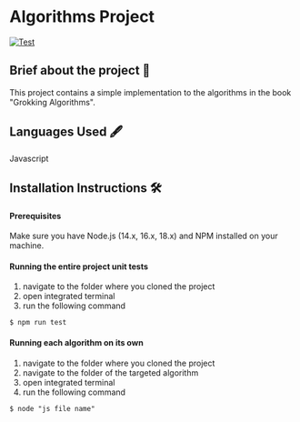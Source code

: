 # Algorithms Project
[![Test](https://github.com/lamiselzobeidy/AlgorithmsProject/actions/workflows/node.js.yml/badge.svg)](https://github.com/lamiselzobeidy/AlgorithmsProject/actions/workflows/node.js.yml)
## Brief about the project 📑
This project contains a simple implementation to the algorithms in the book "Grokking Algorithms".
## Languages Used 🖋
Javascript
## Installation Instructions 🛠
#### Prerequisites
Make sure you have Node.js (14.x, 16.x, 18.x) and NPM installed on your machine.
#### Running the entire project unit tests
1. navigate to the folder where you cloned the project
2. open integrated terminal
3. run the following command 
```
$ npm run test
```
#### Running each algorithm on its own
1. navigate to the folder where you cloned the project
2. navigate to the folder of the targeted algorithm
3. open integrated terminal
4. run the following command
```
$ node "js file name"
```
